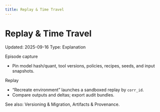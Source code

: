 ```yaml
---
title: Replay & Time Travel
---
```


# Replay & Time Travel
Updated: 2025-09-16
Type: Explanation

Episode capture
- Pin model hash/quant, tool versions, policies, recipes, seeds, and input snapshots.

Replay
- “Recreate environment” launches a sandboxed replay by `corr_id`.
- Compare outputs and deltas; export audit bundles.

See also: Versioning & Migration, Artifacts & Provenance.
